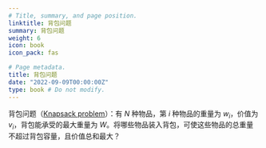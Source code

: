 ```yaml
---
# Title, summary, and page position.
linktitle: 背包问题
summary: 背包问题
weight: 6
icon: book
icon_pack: fas

# Page metadata.
title: 背包问题
date: "2022-09-09T00:00:00Z"
type: book # Do not modify.
---
```


背包问题（[Knapsack problem](https://en.wikipedia.org/wiki/Knapsack_problem)）：有 $N$ 种物品，第 $i$ 种物品的重量为 $w_i$​，价值为
$v_i$​，背包能承受的最大重量为 $W$。将哪些物品装入背包，可使这些物品的总重量不超过背包容量，且价值总和最大？
